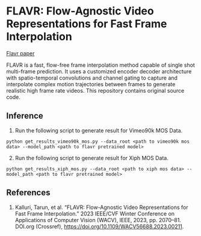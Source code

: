 # FLAVR: Flow-Agnostic Video Representations for Fast Frame Interpolation

[Flavr paper](https://arxiv.org/pdf/2012.08512.pdf)

FLAVR is a fast, flow-free frame interpolation method capable of single shot multi-frame prediction. It uses a customized encoder decoder architecture with spatio-temporal convolutions and channel gating to capture and interpolate complex motion trajectories between frames to generate realistic high frame rate videos. This repository contains original source code.

## Inference

1. Run the following script to generate result for Vimeo90k MOS Data.

``` 
python get_results_vimeo90k_mos.py --data_root <path to vimeo90k mos data> --model_path <path to flavr pretrained model> 
```
 
2. Run the following script to generate result for Xiph MOS Data.

``` 
python get_results_xiph_mos.py --data_root <path to xiph mos data> --model_path <path to flavr pretrained model> 
```
 

## References

1. Kalluri, Tarun, et al. “FLAVR: Flow-Agnostic Video Representations for Fast Frame Interpolation.” 2023 IEEE/CVF Winter Conference on Applications of Computer Vision (WACV), IEEE, 2023, pp. 2070–81. DOI.org (Crossref), https://doi.org/10.1109/WACV56688.2023.00211.

